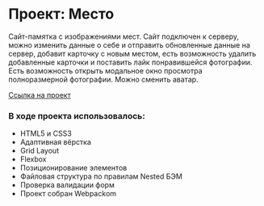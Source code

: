 # Проект: Место
Сайт-памятка с изображениями мест. Сайт подключен к серверу, можно изменить данные о себе и отправить обновленные данные на сервер, добавит карточку с новым местом, есть возможность удалить добавленные карточки и поставить лайк понравившейся фотографии. Есть возможность открыть модальное окно просмотра полноразмерной фотографии. Можно сменить аватар.

[Ссылка на проект](https://yuliamarkowa.github.io/mesto/)

### В ходе проекта использовалось:
* HTML5 и CSS3
* Адаптивная вёрстка
* Grid Layout
* Flexbox
* Позиционирование элементов
* Файловая структура по правилам Nested БЭМ
* Проверка валидации форм
* Проект собран Webpackоm
